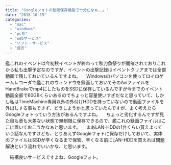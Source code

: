 ```yaml
---
title: "Googleフォトの動画保存機能で十分だなぁ……。"
date: "2018-10-15"
categories: 
  - "mac"
  - "windows"
  - "pc系"
  - "webサービス"
  - "ソフト・サービス"
  - "戯言"
---
```


艦これのイベントは今初秋イベントが終わって秋刀魚祭りが開催されておりこれから私も出撃予定なのですが、イベントの出撃記録はイベントクリアまでは全部動画で残しておいているんですよね。 　Windowsのパソコンを使ってロイロゲームレコーダで艦これのウィンドウを録画しておいてそのAviファイルをHandBrakeでmp4にしたものをSSDに保存しているんですが今までのイベント動画全部で60GBくらいあるのでちょっと容量使いすぎだなと思っていて、しかし私はTimeMachine専用以外の外付けHDDを持っていないので動画ファイルを外出しする事もできず、どうしようかと思っていたんですが、よく考えたらGoogleフォトっていう方法があるんですよね。 　ちょっと劣化するんですが見た目も音も大差ない状態で無制限に保存できるので、艦これの録画ファイルはここに置いておこうかなぁと思います。 　まあLAN-HDDの1台くらい買えよっていう話なんですけども、とりあえずGoogleフォトに保存だけしておいて、実体のファイルはSSDが辛くなるまで保管、辛くなる前にLAN-HDDを買えれば問題解決という流れでいいかな、と思います。

　結構良いサービスですよね、Googleフォト。
